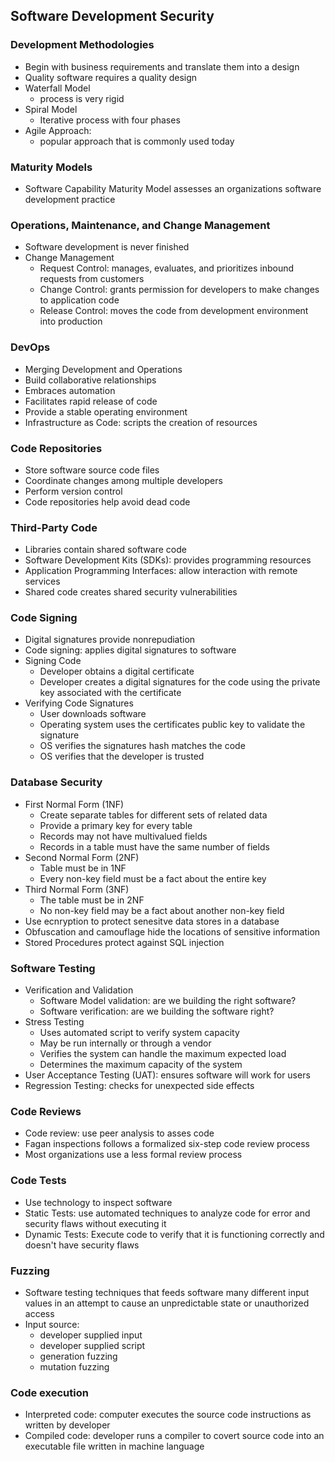 ## Software Development Security

### Development Methodologies
* Begin with business requirements and translate them into a design
* Quality software requires a quality design
* Waterfall Model
    * process is very rigid
* Spiral Model
    * Iterative process with four phases
* Agile Approach:
    * popular approach that is commonly used today
    
### Maturity Models
* Software Capability Maturity Model assesses an organizations software development practice

### Operations, Maintenance, and Change Management
* Software development is never finished
* Change Management
    * Request Control: manages, evaluates, and prioritizes inbound requests from customers
    * Change Control: grants permission for developers to make changes to application code
    * Release Control: moves the code from development environment into production
    
### DevOps
* Merging Development and Operations
* Build collaborative relationships
* Embraces automation
* Facilitates rapid release of code
* Provide a stable operating environment
* Infrastructure as Code: scripts the creation of resources

### Code Repositories
* Store software source code files
* Coordinate changes among multiple developers
* Perform version control
* Code repositories help avoid dead code

### Third-Party Code
* Libraries contain shared software code
* Software Development Kits (SDKs): provides programming resources
* Application Programming Interfaces: allow interaction with remote services
* Shared code creates shared security vulnerabilities

### Code Signing
* Digital signatures provide nonrepudiation
* Code signing: applies digital signatures to software
* Signing Code
    * Developer obtains a digital certificate
    * Developer creates a digital signatures for the code using the private key associated with the certificate
* Verifying Code Signatures
    * User downloads software
    * Operating system uses the certificates public key to validate the signature
    * OS verifies the signatures hash matches the code
    * OS verifies that the developer is trusted
    
### Database Security
* First Normal Form (1NF)
    * Create separate tables for different sets of related data
    * Provide a primary key for every table
    * Records may not have multivalued fields
    * Records in a table must have the same number of fields
* Second Normal Form (2NF)
    * Table must be in 1NF
    * Every non-key field must be a fact about the entire key
* Third Normal Form (3NF)
    * The table must be in 2NF
    * No non-key field may be a fact about another non-key field
* Use ecnryption to protect senesitve data stores in a database
* Obfuscation and camouflage hide the locations of sensitive information
* Stored Procedures protect against SQL injection

### Software Testing
* Verification and Validation
    * Software Model validation: are we building the right software?
    * Software verification: are we building the software right?
* Stress Testing
    * Uses automated script to verify system capacity
    * May be run internally or through a vendor
    * Verifies the system can handle the maximum expected load
    * Determines the maximum capacity of the system
* User Acceptance Testing (UAT): ensures software will work for users
* Regression Testing: checks for unexpected side effects

### Code Reviews
* Code review: use peer analysis to asses code
* Fagan inspections follows a formalized six-step code review process
* Most organizations use a less formal review process

### Code Tests
* Use technology to inspect software
* Static Tests: use automated techniques to analyze code for error and security flaws without executing it
* Dynamic Tests: Execute code to verify that it is functioning correctly and doesn't have security flaws

### Fuzzing
* Software testing techniques that feeds software many different input values in an attempt to cause an unpredictable state or unauthorized access
* Input source:
    * developer supplied input
    * developer supplied script
    * generation fuzzing
    * mutation fuzzing
    
### Code execution
* Interpreted code: computer executes the source code instructions as written by developer
* Compiled code: developer runs a compiler to covert source code into an executable file written in machine language
